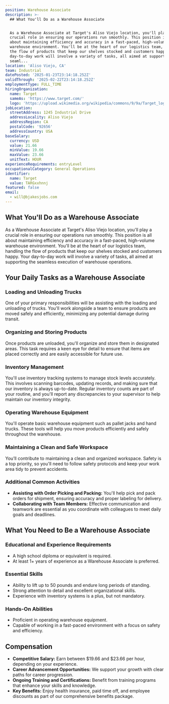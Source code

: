 ```yaml
---
position: Warehouse Associate
description: >-
  ## What You'll Do as a Warehouse Associate


  As a Warehouse Associate at Target's Aliso Viejo location, you'll play a
  crucial role in ensuring our operations run smoothly. This position is all
  about maintaining efficiency and accuracy in a fast-paced, high-volume
  warehouse environment. You'll be at the heart of our logistics team, handling
  the flow of products that keep our shelves stocked and customers happy. Your
  day-to-day work will involve a variety of tasks, all aimed at supporting the
  seaml...
location: 'Aliso Viejo, CA'
team: Industrial
datePosted: '2025-01-23T23:14:18.252Z'
validThrough: '2025-02-22T23:14:18.252Z'
employmentType: FULL_TIME
hiringOrganization:
  name: Target
  sameAs: 'https://www.target.com/'
  logo: 'https://upload.wikimedia.org/wikipedia/commons/9/9a/Target_logo.svg'
jobLocation:
  streetAddress: 1245 Industrial Drive
  addressLocality: Aliso Viejo
  addressRegion: CA
  postalCode: '92656'
  addressCountry: USA
baseSalary:
  currency: USD
  value: 21.66
  minValue: 19.66
  maxValue: 23.66
  unitText: HOUR
experienceRequirements: entryLevel
occupationalCategory: General Operations
identifier:
  name: Target
  value: TARGxxhnnj
featured: false
email:
  - will@bjakesjobs.com
---
```




## What You'll Do as a Warehouse Associate

As a Warehouse Associate at Target's Aliso Viejo location, you'll play a crucial role in ensuring our operations run smoothly. This position is all about maintaining efficiency and accuracy in a fast-paced, high-volume warehouse environment. You'll be at the heart of our logistics team, handling the flow of products that keep our shelves stocked and customers happy. Your day-to-day work will involve a variety of tasks, all aimed at supporting the seamless execution of warehouse operations.

## Your Daily Tasks as a Warehouse Associate

### Loading and Unloading Trucks

One of your primary responsibilities will be assisting with the loading and unloading of trucks. You'll work alongside a team to ensure products are moved safely and efficiently, minimizing any potential damage during transit.

### Organizing and Storing Products

Once products are unloaded, you'll organize and store them in designated areas. This task requires a keen eye for detail to ensure that items are placed correctly and are easily accessible for future use.

### Inventory Management

You'll use inventory tracking systems to manage stock levels accurately. This involves scanning barcodes, updating records, and making sure that our inventory is always up-to-date. Regular inventory counts are part of your routine, and you'll report any discrepancies to your supervisor to help maintain our inventory integrity.

### Operating Warehouse Equipment

You'll operate basic warehouse equipment such as pallet jacks and hand trucks. These tools will help you move products efficiently and safely throughout the warehouse.

### Maintaining a Clean and Safe Workspace

You’ll contribute to maintaining a clean and organized workspace. Safety is a top priority, so you'll need to follow safety protocols and keep your work area tidy to prevent accidents.

### Additional Common Activities

- **Assisting with Order Picking and Packing:** You'll help pick and pack orders for shipment, ensuring accuracy and proper labeling for delivery.
- **Collaborating with Team Members:** Effective communication and teamwork are essential as you coordinate with colleagues to meet daily goals and deadlines.

## What You Need to Be a Warehouse Associate

### Educational and Experience Requirements

- A high school diploma or equivalent is required.
- At least 1+ years of experience as a Warehouse Associate is preferred.

### Essential Skills

- Ability to lift up to 50 pounds and endure long periods of standing.
- Strong attention to detail and excellent organizational skills.
- Experience with inventory systems is a plus, but not mandatory.

### Hands-On Abilities

- Proficient in operating warehouse equipment.
- Capable of working in a fast-paced environment with a focus on safety and efficiency.

## Compensation

- **Competitive Salary:** Earn between $19.66 and $23.66 per hour, depending on your experience.
- **Career Advancement Opportunities:** We support your growth with clear paths for career progression.
- **Ongoing Training and Certifications:** Benefit from training programs that enhance your skills and knowledge.
- **Key Benefits:** Enjoy health insurance, paid time off, and employee discounts as part of our comprehensive benefits package.